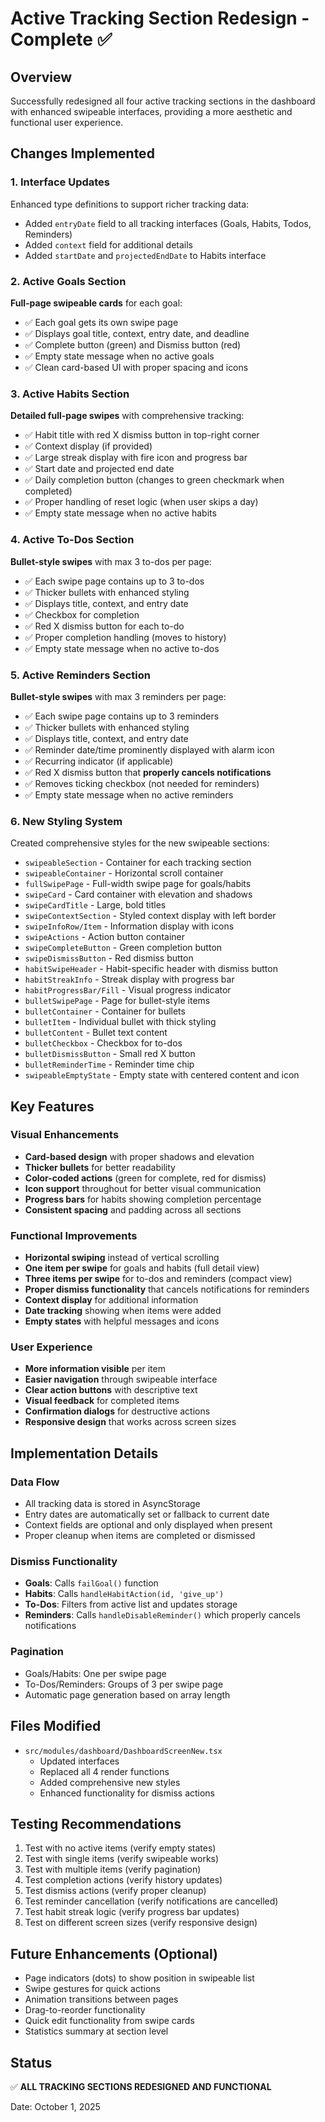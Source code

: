 # Active Tracking Section Redesign - Complete ✅

## Overview
Successfully redesigned all four active tracking sections in the dashboard with enhanced swipeable interfaces, providing a more aesthetic and functional user experience.

## Changes Implemented

### 1. **Interface Updates** 
Enhanced type definitions to support richer tracking data:
- Added `entryDate` field to all tracking interfaces (Goals, Habits, Todos, Reminders)
- Added `context` field for additional details
- Added `startDate` and `projectedEndDate` to Habits interface

### 2. **Active Goals Section** 
**Full-page swipeable cards** for each goal:
- ✅ Each goal gets its own swipe page
- ✅ Displays goal title, context, entry date, and deadline
- ✅ Complete button (green) and Dismiss button (red)
- ✅ Empty state message when no active goals
- ✅ Clean card-based UI with proper spacing and icons

### 3. **Active Habits Section**
**Detailed full-page swipes** with comprehensive tracking:
- ✅ Habit title with red X dismiss button in top-right corner
- ✅ Context display (if provided)
- ✅ Large streak display with fire icon and progress bar
- ✅ Start date and projected end date
- ✅ Daily completion button (changes to green checkmark when completed)
- ✅ Proper handling of reset logic (when user skips a day)
- ✅ Empty state message when no active habits

### 4. **Active To-Dos Section**
**Bullet-style swipes** with max 3 to-dos per page:
- ✅ Each swipe page contains up to 3 to-dos
- ✅ Thicker bullets with enhanced styling
- ✅ Displays title, context, and entry date
- ✅ Checkbox for completion
- ✅ Red X dismiss button for each to-do
- ✅ Proper completion handling (moves to history)
- ✅ Empty state message when no active to-dos

### 5. **Active Reminders Section**
**Bullet-style swipes** with max 3 reminders per page:
- ✅ Each swipe page contains up to 3 reminders
- ✅ Thicker bullets with enhanced styling
- ✅ Displays title, context, and entry date
- ✅ Reminder date/time prominently displayed with alarm icon
- ✅ Recurring indicator (if applicable)
- ✅ Red X dismiss button that **properly cancels notifications**
- ✅ Removes ticking checkbox (not needed for reminders)
- ✅ Empty state message when no active reminders

### 6. **New Styling System**
Created comprehensive styles for the new swipeable sections:
- `swipeableSection` - Container for each tracking section
- `swipeableContainer` - Horizontal scroll container
- `fullSwipePage` - Full-width swipe page for goals/habits
- `swipeCard` - Card container with elevation and shadows
- `swipeCardTitle` - Large, bold titles
- `swipeContextSection` - Styled context display with left border
- `swipeInfoRow/Item` - Information display with icons
- `swipeActions` - Action button container
- `swipeCompleteButton` - Green completion button
- `swipeDismissButton` - Red dismiss button
- `habitSwipeHeader` - Habit-specific header with dismiss button
- `habitStreakInfo` - Streak display with progress bar
- `habitProgressBar/Fill` - Visual progress indicator
- `bulletSwipePage` - Page for bullet-style items
- `bulletContainer` - Container for bullets
- `bulletItem` - Individual bullet with thick styling
- `bulletContent` - Bullet text content
- `bulletCheckbox` - Checkbox for to-dos
- `bulletDismissButton` - Small red X button
- `bulletReminderTime` - Reminder time chip
- `swipeableEmptyState` - Empty state with centered content and icon

## Key Features

### Visual Enhancements
- **Card-based design** with proper shadows and elevation
- **Thicker bullets** for better readability
- **Color-coded actions** (green for complete, red for dismiss)
- **Icon support** throughout for better visual communication
- **Progress bars** for habits showing completion percentage
- **Consistent spacing** and padding across all sections

### Functional Improvements
- **Horizontal swiping** instead of vertical scrolling
- **One item per swipe** for goals and habits (full detail view)
- **Three items per swipe** for to-dos and reminders (compact view)
- **Proper dismiss functionality** that cancels notifications for reminders
- **Context display** for additional information
- **Date tracking** showing when items were added
- **Empty states** with helpful messages and icons

### User Experience
- **More information visible** per item
- **Easier navigation** through swipeable interface
- **Clear action buttons** with descriptive text
- **Visual feedback** for completed items
- **Confirmation dialogs** for destructive actions
- **Responsive design** that works across screen sizes

## Implementation Details

### Data Flow
- All tracking data is stored in AsyncStorage
- Entry dates are automatically set or fallback to current date
- Context fields are optional and only displayed when present
- Proper cleanup when items are completed or dismissed

### Dismiss Functionality
- **Goals**: Calls `failGoal()` function
- **Habits**: Calls `handleHabitAction(id, 'give_up')`
- **To-Dos**: Filters from active list and updates storage
- **Reminders**: Calls `handleDisableReminder()` which properly cancels notifications

### Pagination
- Goals/Habits: One per swipe page
- To-Dos/Reminders: Groups of 3 per swipe page
- Automatic page generation based on array length

## Files Modified
- `src/modules/dashboard/DashboardScreenNew.tsx`
  - Updated interfaces
  - Replaced all 4 render functions
  - Added comprehensive new styles
  - Enhanced functionality for dismiss actions

## Testing Recommendations
1. Test with no active items (verify empty states)
2. Test with single items (verify swipeable works)
3. Test with multiple items (verify pagination)
4. Test completion actions (verify history updates)
5. Test dismiss actions (verify proper cleanup)
6. Test reminder cancellation (verify notifications are cancelled)
7. Test habit streak logic (verify progress bar updates)
8. Test on different screen sizes (verify responsive design)

## Future Enhancements (Optional)
- Page indicators (dots) to show position in swipeable list
- Swipe gestures for quick actions
- Animation transitions between pages
- Drag-to-reorder functionality
- Quick edit functionality from swipe cards
- Statistics summary at section level

## Status
✅ **ALL TRACKING SECTIONS REDESIGNED AND FUNCTIONAL**

Date: October 1, 2025
